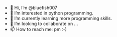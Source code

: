 - 👋 Hi, I’m @bluefish007
- 👀 I’m interested in python programming.
- 🌱 I’m currently learning more programming skills.
- 💞️ I’m looking to collaborate on ...
- 📫 How to reach me: pm :-)

<!---
bluefish007/bluefish007 is a ✨ special ✨ repository because its `README.md` (this file) appears on your GitHub profile.
You can click the Preview link to take a look at your changes.
--->
